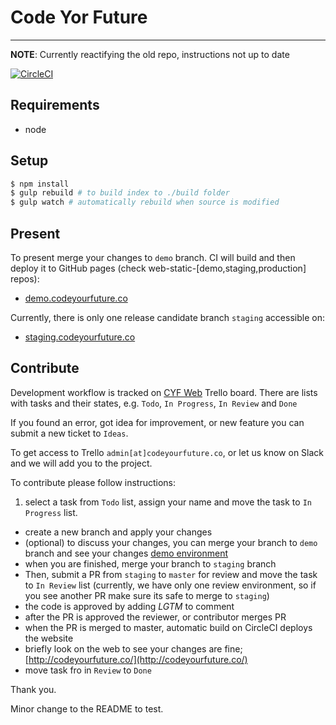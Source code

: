# Code Yor Future
---

__NOTE__: Currently reactifying the old repo, instructions not up to date


[![CircleCI](https://circleci.com/gh/Code-Your-Future/code-your-future-web/tree/master.svg?style=svg&circle-token=b43e2591c0bb4c09883aa92396ed557616245dd0)](https://circleci.com/gh/Code-Your-Future/code-your-future-web/tree/master)

## Requirements

- node

## Setup

```bash
$ npm install
$ gulp rebuild # to build index to ./build folder
$ gulp watch # automatically rebuild when source is modified
```

## Present

To present merge your changes to `demo` branch. CI will build and then deploy it to GitHub pages (check web-static-[demo,staging,production] repos):
- [demo.codeyourfuture.co](http://demo.codeyourfuture.co)

Currently, there is only one release candidate branch `staging` accessible on:
- [staging.codeyourfuture.co](http://staging.codeyourfuture.co)

## Contribute

Development workflow is tracked on [CYF Web](https://trello.com/b/wLDcxrly/cyf-web) Trello board. There are lists with tasks and their states, e.g. `Todo`, `In Progress`, `In Review` and `Done`

If you found an error, got idea for improvement, or new feature you can submit a new ticket to `Ideas`.

To get access to Trello `admin[at]codeyourfuture.co`, or let us know on Slack and we will add you to the project.

To contribute please follow instructions:

1. select a task from `Todo` list, assign your name and move the task to `In Progress` list.
- create a new branch and apply your changes
- (optional) to discuss your changes, you can merge your branch to `demo` branch and see your changes [demo environment](demo-codeyourfuture.s3-website-us-west-2.amazonaws.com)
- when you are finished, merge your branch to `staging` branch
- Then, submit a PR from `staging` to `master` for review and move the task to `In Review` list (currently, we have only one review environment, so if you see another PR make sure its safe to merge to `staging`)
- the code is approved by adding _LGTM_ to comment
- after the PR is approved the reviewer, or contributor merges PR
- when the PR is merged to master, automatic build on CircleCI deploys the website
- briefly look on the web to see your changes are fine; [http://codeyourfuture.co/](http://codeyourfuture.co/)
- move task fro in `Review` to `Done`

Thank you.

Minor change to the README to test.
